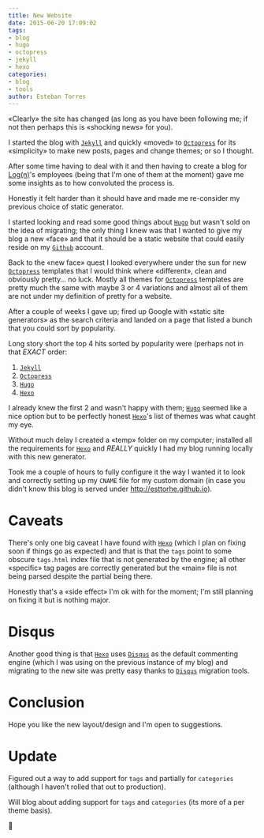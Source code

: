 ```yaml
---
title: New Website
date: 2015-06-20 17:09:02
tags:
- blog
- hugo
- octopress
- jekyll
- hexo
categories:
- blog
- tools
author: Esteban Torres
---
```

«Clearly» the site has changed (as long as you have been following me; if not then perhaps this is «shocking news» for you).

I started the blog with [`Jekyll`][jekyll] and quickly «moved» to [`Octopress`][octopress] for its «simplicity» to make new posts, pages and change themes; or so I thought.

After some time having to deal with it and then having to create a blog for [Log(n)][logn]'s employees (being that I'm one of them at the moment) gave me some insights as to how convoluted the process is.
<!--more-->
Honestly it felt harder than it should have and made me re-consider my previous choice of static generator.

I started looking and read some good things about [`Hugo`][hugo] but wasn't sold on the idea of migrating; the only thing I knew was that I wanted to give my blog a new «face» and that it should be a static website that could easily reside on my [`Github`][blog] account.

Back to the «new face» quest I looked everywhere under the sun for new [`Octopress`][octopress] templates that I would think where «different», clean and obviously pretty… no luck. Mostly all themes for [`Octopress`][octopress] templates are pretty much the same with maybe 3 or 4 variations and almost all of them are not under my definition of pretty for a website.

After a couple of weeks I gave up; fired up Google with «static site generators» as the search criteria and landed on a page that listed a bunch that you could sort by popularity.

Long story short the top 4 hits sorted by popularity were (perhaps not in that *EXACT* order:

1. [`Jekyll`][jekyll]
2. [`Octopress`][octopress]
3. [`Hugo`][hugo]
4. [`Hexo`][hexo]

I already knew the first 2 and wasn't happy with them; [`Hugo`][hugo] seemed like a nice option but to be perfectly honest [`Hexo`][hexo]'s list of themes was what caught my eye.

Without much delay I created a «temp» folder on my computer; installed all the requirements for [`Hexo`][hexo] and _REALLY_ quickly I had my blog running locally with this new generator.

Took me a couple of hours to fully configure it the way I wanted it to look and correctly setting up my `CNAME` file for my custom domain (in case you didn't know this blog is served under http://esttorhe.github.io).

# Caveats

There's only one big caveat I have found with [`Hexo`][hexo] (which I plan on fixing soon if things go as expected) and that is that the `tags` point to some obscure `tags.html` index file that is not generated by the engine; all other «specific» tag pages are correctly generated but the «main» file is not being parsed despite the partial being there.

Honestly that's a «side effect» I'm ok with for the moment; I'm still planning on fixing it but is nothing major.

# Disqus

Another good thing is that [`Hexo`][hexo] uses [`Disqus`][disqus] as the default commenting engine (which I was using on the previous instance of my blog) and migrating to the new site was pretty easy thanks to [`Disqus`][disqus] migration tools.

# Conclusion

Hope you like the new layout/design and I'm open to suggestions.

# Update

Figured out a way to add support for `tags` and partially for `categories` (although I haven't rolled that out to production).

Will blog about adding support for `tags` and `categories` (its more of a per theme basis).

👋

[jekyll]:http://jekyllrb.com
[octopress]:http://octopress.org
[logn]:http://lognllc.github.io
[hugo]:https://github.com/spf13/hugo
[blog]:https://github.com/esttorhe/esttorhe.github.io
[hexo]:https://hexo.io
[disqus]:http://disqs.com
